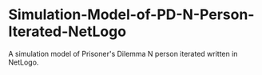 # Simulation-Model-of-PD-N-Person-Iterated-NetLogo
A simulation model of Prisoner's Dilemma N person iterated written in NetLogo.
